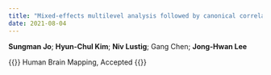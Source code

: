 ```yaml
---
title: "Mixed-effects multilevel analysis followed by canonical correlation analysis is an effective fMRI tool for the investigation of idiosyncrasies"
date: 2021-08-04
---
```


**Sungman Jo**; **Hyun-Chul Kim**; **Niv Lustig**; Gang Chen; **Jong-Hwan Lee**

{{<format bright-green>}}
Human Brain Mapping, Accepted
{{</format>}}

<!-- 
[[PubMed](https://) /
[Google Scholar](https://) /
[Journal Home](https://)]
-->
